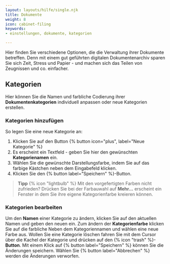 ```yaml
---
layout: layouts/hilfe/single.njk
title: Dokumente
weight: 8
icon: cabinet-filing
keywords:
- einstellungen, dokumente, kategorien

---
```


Hier finden Sie verschiedene Optionen, die die Verwaltung ihrer Dokumente
betreffen. Denn mit einem gut geführten digitalen Dokumentenarchiv sparen Sie
sich Zeit, Stress und Papier - und machen sich das Teilen von Zeugnissen und co.
einfacher. 

## Kategorien

Hier können Sie die Namen und farbliche Codierung ihrer **Dokumentenkategorien**
individuell anpassen oder neue Kategorien erstellen. 

### Kategorien hinzufügen

So legen Sie eine neue Kategorie an:
1. Klicken Sie auf den Button {% button icon="plus", label="Neue Kategorie" %}
2. Es erscheint ein Textfeld - geben Sie hier den gewünschten **Kategorienamen** ein.
3. Wählen Sie die gewünschte Darstellungsfarbe, indem Sie auf das farbige Kästchen neben dem Eingabefeld klicken.
4. Klicken Sie den {% button label="Speichern" %}-Button.

> **Tipp** {% icon "lightbulb" %} Mit den vorgefertigten Farben nicht zufrieden?
> Drücken Sie bei der Farbauwahl auf **Mehr...**
> erscheint ein Fenster in dem Sie ihre eigene Kategorienfarbe kreieren können. 

### Kategorien bearbeiten

Um den **Namen** einer Kategorie zu ändern, klicken Sie auf den aktuellen Namen
und geben den neuen ein. Zum ändern der **Kategorienfarbe** klicken Sie auf die
farbliche Neben dem Kategoriennamen und wählen eine neue Farbe aus. Wollen Sie
eine Kategorie löschen fahren Sie mit dem Cursor über die Kachel der Kategorie
und drücken auf den {% icon "trash" %}-**Button**. Mit einem Klick auf
{% button label="Speichern" %} können Sie die Änderungen speichern. 
Wählen Sie {% button label="Abbrechen" %} werden die Änderungen verworfen. 
